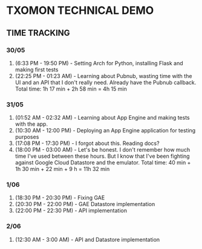 # TXOMON TECHNICAL DEMO
## TIME TRACKING
### 30/05
1. (6:33 PM - 19:50 PM) - Setting Arch for Python, installing Flask and making first tests
2. (22:25 PM - 01:23 AM) - Learning about Pubnub, wasting time with the UI and an API that I don't really need. Already have the Pubnub callback.
Total time: 1h 17 min + 2h 58 min = 4h 15 min

### 31/05
1. (01:52 AM - 02:32 AM) - Learning about App Engine and making tests with the app.
2. (10:30 AM - 12:00 PM) - Deploying an App Engine application for testing purposes
3. (17:08 PM - 17:30 PM) - I forgot about this. Reading docs?
4. (18:00 PM - 03:00 AM) - Let's be honest. I don't remember how much time I've used between these hours. But I know that I've been fighting against Google Cloud Datastore and the emulator.
Total time: 40 min + 1h 30 min + 22 min + 9 h = 11h 32 min

### 1/06
1. (18:30 PM - 20:30 PM) - Fixing GAE
2. (20:30 PM - 22:00 PM) - GAE Datastore implementation
3. (22:00 PM - 22:30 PM) - API implementation

### 2/06

1. (12:30 AM - 3:00 AM) -  API and Datastore implementation
